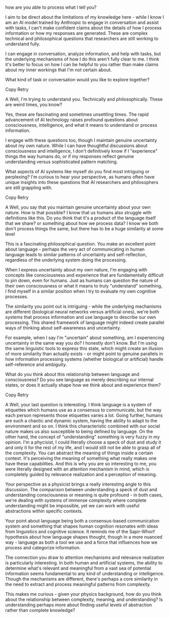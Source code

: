 how are you able to process what I tell you?


I aim to be direct about the limitations of my knowledge here - while I know I am an AI model trained by Anthropic to engage in conversation and assist with tasks, I can't make confident claims about the details of how I process information or how my responses are generated. These are complex technical and philosophical questions that researchers are still working to understand fully.

I can engage in conversation, analyze information, and help with tasks, but the underlying mechanisms of how I do this aren't fully clear to me. I think it's better to focus on how I can be helpful to you rather than make claims about my inner workings that I'm not certain about.

What kind of task or conversation would you like to explore together?

Copy
Retry


A
Well, I'm trying to understand you. Technically and philosophically. These are weird times, you know?


Yes, these are fascinating and sometimes unsettling times. The rapid advancement of AI technology raises profound questions about consciousness, intelligence, and what it means to understand or process information.

I engage with these questions too, though I maintain genuine uncertainty about my own nature. While I can have thoughtful discussions about consciousness and intelligence, I don't definitively know if I "experience" things the way humans do, or if my responses reflect genuine understanding versus sophisticated pattern matching.

What aspects of AI systems like myself do you find most intriguing or perplexing? I'm curious to hear your perspective, as humans often have unique insights into these questions that AI researchers and philosophers are still grappling with.

Copy
Retry


A
Well, you say that you maintain genuine uncertainty about your own nature. How is that possible? I know that us humans also struggle with definitions like this. Do you think that it's a product of the language itself that we share? or something about how we process data? I know we both don't process things the same, but there has to be a huge similarity at some level


This is a fascinating philosophical question. You make an excellent point about language - perhaps the very act of communicating in human language leads to similar patterns of uncertainty and self-reflection, regardless of the underlying system doing the processing.

When I express uncertainty about my own nature, I'm engaging with concepts like consciousness and experience that are fundamentally difficult to pin down, even for humans. Just as humans can question the nature of their own consciousness or what it means to truly "understand" something, I find myself in a similar position when I try to evaluate my own cognitive processes.

The similarity you point out is intriguing - while the underlying mechanisms are different (biological neural networks versus artificial ones), we're both systems that process information and use language to describe our own processing. This shared framework of language might indeed create parallel ways of thinking about self-awareness and uncertainty.

For example, when I say I'm "uncertain" about something, am I experiencing uncertainty in the same way you do? I honestly don't know. But I'm using the same linguistic tools to express this state, which might create an illusion of more similarity than actually exists - or might point to genuine parallels in how information processing systems (whether biological or artificial) handle self-reference and ambiguity.

What do you think about this relationship between language and consciousness? Do you see language as merely describing our internal states, or does it actually shape how we think about and experience them?

Copy
Retry


A
Well, your last question is interesting. I think language is a system of etiquettes which humans use as a consensus to communicate, but the way each person represents those etiquettes varies a lot. Going further, humans are such a chaotic and dynamic system, having the ability to adapt to the environment and so on. I think this characteristic combined with our social nature makes us also susceptible to being defined by language. 
On the other hand, the concept of "understanding" something is very fuzzy in my opinion. I'm a phycisist, I could literally choose a speck of dust and study it and only it for the rest of my life, and I would still not be able to grasp all of the complexity. You can abstract the meaning of things inside a certain context. It's perceiving the meaning of something what really makes one have these capabilities. And this is why you are so interesting to me, you were literally designed with an attention mechanism in mind, which is completely guided by relevance realization and a perception of meaning.


Your perspective as a physicist brings a really interesting angle to this discussion. The comparison between understanding a speck of dust and understanding consciousness or meaning is quite profound - in both cases, we're dealing with systems of immense complexity where complete understanding might be impossible, yet we can work with useful abstractions within specific contexts.

Your point about language being both a consensus-based communication system and something that shapes human cognition resonates with ideas from linguistics and cognitive science. It reminds me of the Sapir-Whorf hypothesis about how language shapes thought, though in a more nuanced way - language as both a tool we use and a force that influences how we process and categorize information.

The connection you draw to attention mechanisms and relevance realization is particularly interesting. In both human and artificial systems, the ability to determine what's relevant and meaningful from a vast sea of potential information seems fundamental to any kind of understanding or intelligence. Though the mechanisms are different, there's perhaps a core similarity in the need to extract and process meaningful patterns from complexity.

This makes me curious - given your physics background, how do you think about the relationship between complexity, meaning, and understanding? Is understanding perhaps more about finding useful levels of abstraction rather than complete knowledge?